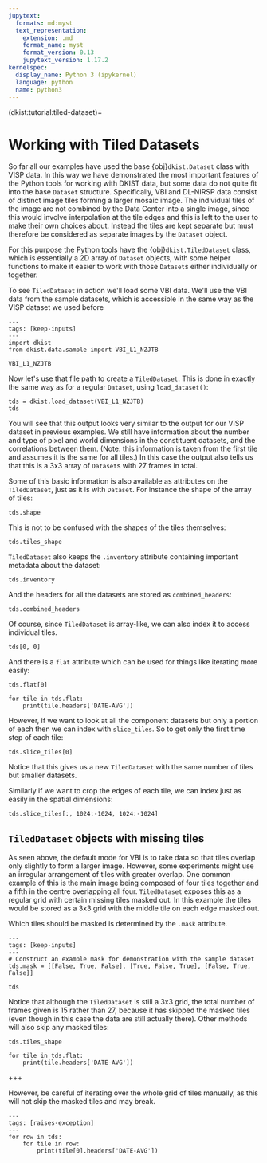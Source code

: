 ```yaml
---
jupytext:
  formats: md:myst
  text_representation:
    extension: .md
    format_name: myst
    format_version: 0.13
    jupytext_version: 1.17.2
kernelspec:
  display_name: Python 3 (ipykernel)
  language: python
  name: python3
---
```


(dkist:tutorial:tiled-dataset)=
# Working with Tiled Datasets

So far all our examples have used the base {obj}`dkist.Dataset` class with VISP data.
In this way we have demonstrated the most important features of the Python tools for working with DKIST data, but some data do not quite fit into the base `Dataset` structure.
Specifically, VBI and DL-NIRSP data consist of distinct image tiles forming a larger mosaic image.
The individual tiles of the image are not combined by the Data Center into a single image, since this would involve interpolation at the tile edges and this is left to the user to make their own choices about.
Instead the tiles are kept separate but must therefore be considered as separate images by the `Dataset` object.

For this purpose the Python tools have the {obj}`dkist.TiledDataset` class, which is essentially a 2D array of `Dataset` objects, with some helper functions to make it easier to work with those `Dataset`s either individually or together.

To see `TiledDataset` in action we'll load some VBI data. We'll use the VBI data from the sample datasets, which is accessible in the same way as the VISP dataset we used before

```{code-cell} ipython3
---
tags: [keep-inputs]
---
import dkist
from dkist.data.sample import VBI_L1_NZJTB

VBI_L1_NZJTB
```

Now let's use that file path to create a `TiledDataset`. This is done in exactly the same way as for a regular `Dataset`, using `load_dataset()`:

```{code-cell} ipython3
tds = dkist.load_dataset(VBI_L1_NZJTB)
tds
```

You will see that this output looks very similar to the output for our VISP dataset in previous examples.
We still have information about the number and type of pixel and world dimensions in the constituent datasets, and the correlations between them.
(Note: this information is taken from the first tile and assumes it is the same for all tiles.) In this case the output also tells us that this is a 3x3 array of `Dataset`s with 27 frames in total.

Some of this basic information is also available as attributes on the `TiledDataset`, just as it is with `Dataset`. For instance the shape of the array of tiles:

```{code-cell} ipython3
tds.shape
```

This is not to be confused with the shapes of the tiles themselves:

```{code-cell} ipython3
tds.tiles_shape
```

`TiledDataset` also keeps the `.inventory` attribute containing important metadata about the dataset:

```{code-cell} ipython3
tds.inventory
```

And the headers for all the datasets are stored as `combined_headers`:

```{code-cell} ipython3
tds.combined_headers
```

Of course, since `TiledDataset` is array-like, we can also index it to access individual tiles.

```{code-cell} ipython3
tds[0, 0]
```

And there is a `flat` attribute which can be used for things like iterating more easily:

```{code-cell} ipython3
tds.flat[0]
```

```{code-cell} ipython3
for tile in tds.flat:
    print(tile.headers['DATE-AVG'])
```

However, if we want to look at all the component datasets but only a portion of each then we can index with `slice_tiles`. So to get only the first time step of each tile:

```{code-cell} ipython3
tds.slice_tiles[0]
```

Notice that this gives us a new `TiledDataset` with the same number of tiles but smaller datasets.

Similarly if we want to crop the edges of each tile, we can index just as easily in the spatial dimensions:

```{code-cell} ipython3
tds.slice_tiles[:, 1024:-1024, 1024:-1024]
```

## `TiledDataset` objects with missing tiles

As seen above, the default mode for VBI is to take data so that tiles overlap only slightly to form a larger image.
However, some experiments might use an irregular arrangement of tiles with greater overlap.
One common example of this is the main image being composed of four tiles together and a fifth in the centre overlapping all four.
`TiledDataset` exposes this as a regular grid with certain missing tiles masked out.
In this example the tiles would be stored as a 3x3 grid with the middle tile on each edge masked out.

Which tiles should be masked is determined by the `.mask` attribute.

```{code-cell} ipython3
---
tags: [keep-inputs]
---
# Construct an example mask for demonstration with the sample dataset
tds.mask = [[False, True, False], [True, False, True], [False, True, False]]
```

```{code-cell} ipython3
tds
```

Notice that although the `TiledDataset` is still a 3x3 grid, the total number of frames given is 15 rather than 27, because it has skipped the masked tiles (even though in this case the data are still actually there).
Other methods will also skip any masked tiles:

```{code-cell} ipython3
tds.tiles_shape
```

```{code-cell} ipython3
for tile in tds.flat:
	print(tile.headers['DATE-AVG'])
```

+++

However, be careful of iterating over the whole grid of tiles manually, as this will not skip the masked tiles and may break.

```{code-cell} ipython3
---
tags: [raises-exception]
---
for row in tds:
    for tile in row:
        print(tile[0].headers['DATE-AVG'])
```
